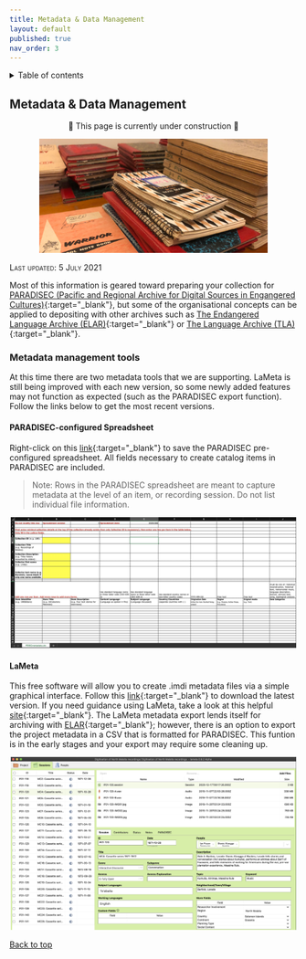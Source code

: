 ```yaml
---
title: Metadata & Data Management
layout: default
published: true
nav_order: 3
---
```


<details closed markdown="block">
  <summary>
    Table of contents
  </summary>
  {: .text-delta }
1. TOC
{:toc}
</details>

## Metadata & Data Management


<p align="center">
🚧 This page is currently under construction 🚧
</p>

<p align="center">
  <img height="200" src="images/banner-notebooks.jpg">
</p>

<span style="font-variant:small-caps;">Last updated: 5 July 2021</span>

Most of this information is geared toward preparing your collection for [PARADISEC (Pacific and Regional Archive for Digital Sources in Engangered Cultures)](https://www.paradisec.org.au/){:target="_blank"}, but some of the organisational concepts can be applied to depositing with other archives such as [The Endangered Language Archive (ELAR)](https://elar.soas.ac.uk/){:target="_blank"} or [The Language Archive (TLA)](https://archive.mpi.nl/tla/){:target="_blank"}.

### Metadata management tools

At this time there are two metadata tools that we are supporting. LaMeta is still being improved with each new version, so some newly added features may not function as expected (such as the PARADISEC export function). Follow the links below to get the most recent versions. 

#### PARADISEC-configured Spreadsheet
 
 Right-click on this [link](http://www.paradisec.org.au/wp-content/uploads/2020/10/PDSCMinimalMetadata2020.xlsx){:target="_blank"} to save the PARADISEC pre-configured spreadsheet. All fields necessary to create catalog items in PARADISEC are included.
> Note:  Rows in the PARADISEC spreadsheet are meant to capture metadata at the level of an item, or recording session. Do not list individual file information.

<p align="center">
  <img width="500" src="images/PARADISEC-spreadsheet.jpg">
</p>

#### LaMeta
This free software will allow you to create .imdi metadata files via a simple graphical interface. Follow this [link](https://github.com/onset/laMETA/releases){:target="_blank"} to download the latest version. If you need guidance using LaMeta, take a look at this helpful [site](https://sites.google.com/site/metadatatooldiscussion/){:target="_blank"}. The LaMeta metadata export lends itself for archiving with [ELAR](https://elar.soas.ac.uk/){:target="_blank"}; however, there is an option to export the project metadata in a CSV that is formatted for PARADISEC. This funtion is in the early stages and your export may require some cleaning up.
<p align="center">
  <img width="500" src="images/LaMeta-screenshot.jpg">
</p>



[Back to top](#)